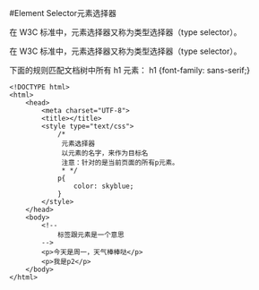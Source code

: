 #Element Selector元素选择器

在 W3C 标准中，元素选择器又称为类型选择器（type selector）。

在 W3C 标准中，元素选择器又称为类型选择器（type selector）。

下面的规则匹配文档树中所有 h1 元素：
    h1 {font-family: sans-serif;}

```
<!DOCTYPE html>
<html>
	<head>
		<meta charset="UTF-8">
		<title></title>
		<style type="text/css">
			/*
			 元素选择器
			 以元素的名字，来作为目标名
			 注意：针对的是当前页面的所有p元素。
			 * */
			p{
				color: skyblue;
			}
		</style>
	</head>
	<body>
		<!--
			标签跟元素是一个意思
		-->
		<p>今天是周一，天气棒棒哒</p>
		<p>我是p2</p>	
	</body>
</html>
```